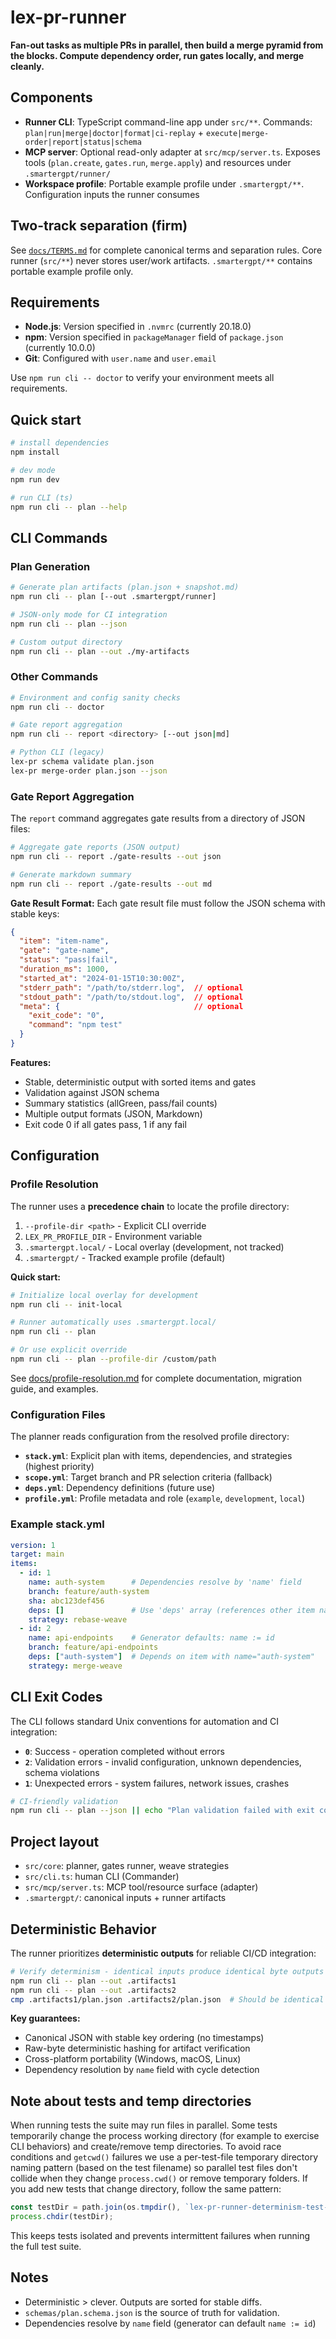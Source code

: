 # lex-pr-runner

**Fan-out tasks as multiple PRs in parallel, then build a merge pyramid from the blocks. Compute dependency order, run gates locally, and merge cleanly.**

## Components

- **Runner CLI**: TypeScript command-line app under `src/**`. Commands: `plan|run|merge|doctor|format|ci-replay` + `execute|merge-order|report|status|schema`
- **MCP server**: Optional read-only adapter at `src/mcp/server.ts`. Exposes tools (`plan.create`, `gates.run`, `merge.apply`) and resources under `.smartergpt/runner/`
- **Workspace profile**: Portable example profile under `.smartergpt/**`. Configuration inputs the runner consumes

## Two-track separation (firm)

See [`docs/TERMS.md`](docs/TERMS.md) for complete canonical terms and separation rules. Core runner (`src/**`) never stores user/work artifacts. `.smartergpt/**` contains portable example profile only.

## Requirements

- **Node.js**: Version specified in `.nvmrc` (currently 20.18.0)
- **npm**: Version specified in `packageManager` field of `package.json` (currently 10.0.0)
- **Git**: Configured with `user.name` and `user.email`

Use `npm run cli -- doctor` to verify your environment meets all requirements.

## Quick start
```bash
# install dependencies
npm install

# dev mode
npm run dev

# run CLI (ts)
npm run cli -- plan --help
```

## CLI Commands

### Plan Generation
```bash
# Generate plan artifacts (plan.json + snapshot.md)
npm run cli -- plan [--out .smartergpt/runner]

# JSON-only mode for CI integration
npm run cli -- plan --json

# Custom output directory
npm run cli -- plan --out ./my-artifacts
```

### Other Commands
```bash
# Environment and config sanity checks
npm run cli -- doctor

# Gate report aggregation
npm run cli -- report <directory> [--out json|md]

# Python CLI (legacy)
lex-pr schema validate plan.json
lex-pr merge-order plan.json --json
```

### Gate Report Aggregation

The `report` command aggregates gate results from a directory of JSON files:

```bash
# Aggregate gate reports (JSON output)
npm run cli -- report ./gate-results --out json

# Generate markdown summary
npm run cli -- report ./gate-results --out md
```

**Gate Result Format:**
Each gate result file must follow the JSON schema with stable keys:
```json
{
  "item": "item-name",
  "gate": "gate-name",
  "status": "pass|fail",
  "duration_ms": 1000,
  "started_at": "2024-01-15T10:30:00Z",
  "stderr_path": "/path/to/stderr.log",  // optional
  "stdout_path": "/path/to/stdout.log",  // optional
  "meta": {                              // optional
    "exit_code": "0",
    "command": "npm test"
  }
}
```

**Features:**
- Stable, deterministic output with sorted items and gates
- Validation against JSON schema
- Summary statistics (allGreen, pass/fail counts)
- Multiple output formats (JSON, Markdown)
- Exit code 0 if all gates pass, 1 if any fail

## Configuration

### Profile Resolution

The runner uses a **precedence chain** to locate the profile directory:

1. `--profile-dir <path>` - Explicit CLI override
2. `LEX_PR_PROFILE_DIR` - Environment variable
3. `.smartergpt.local/` - Local overlay (development, not tracked)
4. `.smartergpt/` - Tracked example profile (default)

**Quick start:**
```bash
# Initialize local overlay for development
npm run cli -- init-local

# Runner automatically uses .smartergpt.local/
npm run cli -- plan

# Or use explicit override
npm run cli -- plan --profile-dir /custom/path
```

See [docs/profile-resolution.md](docs/profile-resolution.md) for complete documentation, migration guide, and examples.

### Configuration Files

The planner reads configuration from the resolved profile directory:

- **`stack.yml`**: Explicit plan with items, dependencies, and strategies (highest priority)
- **`scope.yml`**: Target branch and PR selection criteria (fallback)
- **`deps.yml`**: Dependency definitions (future use)
- **`profile.yml`**: Profile metadata and role (`example`, `development`, `local`)

### Example stack.yml
```yaml
version: 1
target: main
items:
  - id: 1
    name: auth-system      # Dependencies resolve by 'name' field
    branch: feature/auth-system
    sha: abc123def456
    deps: []               # Use 'deps' array (references other item names)
    strategy: rebase-weave
  - id: 2
    name: api-endpoints    # Generator defaults: name := id
    branch: feature/api-endpoints
    deps: ["auth-system"]  # Depends on item with name="auth-system"
    strategy: merge-weave
```

## CLI Exit Codes

The CLI follows standard Unix conventions for automation and CI integration:

- **`0`**: Success - operation completed without errors
- **`2`**: Validation errors - invalid configuration, unknown dependencies, schema violations
- **`1`**: Unexpected errors - system failures, network issues, crashes

```bash
# CI-friendly validation
npm run cli -- plan --json || echo "Plan validation failed with exit code $?"
```

## Project layout
- `src/core`: planner, gates runner, weave strategies
- `src/cli.ts`: human CLI (Commander)
- `src/mcp/server.ts`: MCP tool/resource surface (adapter)
- `.smartergpt/`: canonical inputs + runner artifacts

## Deterministic Behavior

The runner prioritizes **deterministic outputs** for reliable CI/CD integration:

```bash
# Verify determinism - identical inputs produce identical byte outputs
npm run cli -- plan --out .artifacts1
npm run cli -- plan --out .artifacts2
cmp .artifacts1/plan.json .artifacts2/plan.json  # Should be identical
```

**Key guarantees:**
- Canonical JSON with stable key ordering (no timestamps)
- Raw-byte deterministic hashing for artifact verification
- Cross-platform portability (Windows, macOS, Linux)
- Dependency resolution by `name` field with cycle detection

## Note about tests and temp directories

When running tests the suite may run files in parallel. Some tests temporarily change the process working directory (for example to exercise CLI behaviors) and create/remove temp directories. To avoid race conditions and `getcwd()` failures we use a per-test-file temporary directory naming pattern (based on the test filename) so parallel test files don't collide when they change `process.cwd()` or remove temporary folders. If you add new tests that change directory, follow the same pattern:

```ts
const testDir = path.join(os.tmpdir(), `lex-pr-runner-determinism-test-${path.basename(__filename)}`);
process.chdir(testDir);
```

This keeps tests isolated and prevents intermittent failures when running the full test suite.

## Notes
- Deterministic > clever. Outputs are sorted for stable diffs.
- `schemas/plan.schema.json` is the source of truth for validation.
- Dependencies resolve by `name` field (generator can default `name := id`)
